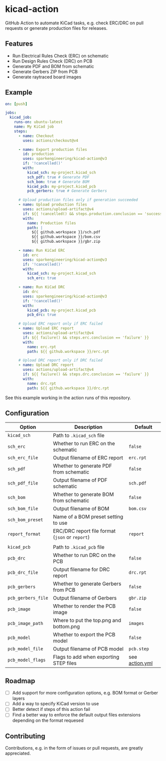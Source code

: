 # kicad-action

GitHub Action to automate KiCad tasks, e.g. check ERC/DRC on pull requests or
generate production files for releases.

## Features

- Run Electrical Rules Check (ERC) on schematic
- Run Design Rules Check (DRC) on PCB
- Generate PDF and BOM from schematic
- Generate Gerbers ZIP from PCB
- Generate raytraced board images

## Example

```yaml
on: [push]

jobs:
  kicad_job:
    runs-on: ubuntu-latest
    name: My KiCad job
    steps:
      - name: Checkout
        uses: actions/checkout@v4

      - name: Export production files
        id: production
        uses: sparkengineering/kicad-action@v3
        if: '!cancelled()'
        with:
          kicad_sch: my-project.kicad_sch
          sch_pdf: true # Generate PDF
          sch_bom: true # Generate BOM
          kicad_pcb: my-project.kicad_pcb
          pcb_gerbers: true # Generate Gerbers

      # Upload production files only if generation succeeded
      - name: Upload production files
        uses: actions/upload-artifact@v4
        if: ${{ !cancelled() && steps.production.conclusion == 'success' }}
        with:
          name: Production files
          path: |
            ${{ github.workspace }}/sch.pdf
            ${{ github.workspace }}/bom.csv
            ${{ github.workspace }}/gbr.zip

      - name: Run KiCad ERC
        id: erc
        uses: sparkengineering/kicad-action@v3
        if: '!cancelled()'
        with:
          kicad_sch: my-project.kicad_sch
          sch_erc: true

      - name: Run KiCad DRC
        id: drc
        uses: sparkengineering/kicad-action@v3
        if: '!cancelled()'
        with:
          kicad_pcb: my-project.kicad_pcb
          pcb_drc: true

      # Upload ERC report only if ERC failed
      - name: Upload ERC report
        uses: actions/upload-artifact@v4
        if: ${{ failure() && steps.erc.conclusion == 'failure' }}
        with:
          name: erc.rpt
          path: ${{ github.workspace }}/erc.rpt

      # Upload DRC report only if DRC failed
      - name: Upload DRC report
        uses: actions/upload-artifact@v4
        if: ${{ failure() && steps.drc.conclusion == 'failure' }}
        with:
          name: drc.rpt
          path: ${{ github.workspace }}/drc.rpt
```

See this example working in the action runs of this repository.

## Configuration

| Option             | Description                                     | Default                      |
|--------------------|-------------------------------------------------|------------------------------|
| `kicad_sch`        | Path to `.kicad_sch` file                       |                              |
| `sch_erc`          | Whether to run ERC on the schematic             | `false`                      |
| `sch_erc_file`     | Output filename of ERC report                   | `erc.rpt`                    |
| `sch_pdf`          | Whether to generate PDF from schematic          | `false`                      |
| `sch_pdf_file`     | Output filename of PDF schematic                | `sch.pdf`                    |
| `sch_bom`          | Whether to generate BOM from schematic          | `false`                      |
| `sch_bom_file`     | Output filename of BOM                          | `bom.csv`                    |
| `sch_bom_preset`   | Name of a BOM preset setting to use             |                              |
| `report_format`    | ERC/DRC report file format (`json` or `report`) | `report`                     |
|                    |                                                 |                              |
| `kicad_pcb`        | Path to `.kicad_pcb` file                       |                              |
| `pcb_drc`          | Whether to run DRC on the PCB                   | `false`                      |
| `pcb_drc_file`     | Output filename for DRC report                  | `drc.rpt`                    |
| `pcb_gerbers`      | Whether to generate Gerbers from PCB            | `false`                      |
| `pcb_gerbers_file` | Output filename of Gerbers                      | `gbr.zip`                    |
| `pcb_image`        | Whether to render the PCB image                 | `false`                      |
| `pcb_image_path`   | Where to put the top.png and bottom.png         | `images`                     |
| `pcb_model`        | Whether to export the PCB model                 | `false`                      |
| `pcb_model_file`   | Output filename of PCB model                    | `pcb.step`                   |
| `pcb_model_flags`  | Flags to add when exporting STEP files          | see [action.yml](action.yml) |

## Roadmap

- [ ] Add support for more configuration options, e.g. BOM format or Gerber layers
- [ ] Add a way to specify KiCad version to use
- [ ] Better detect if steps of this action fail
- [ ] Find a better way to enforce the default output files extensions depending on the format requesed

## Contributing

Contributions, e.g. in the form of issues or pull requests, are greatly appreciated.
